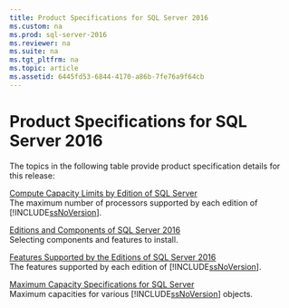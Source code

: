 ```yaml
---
title: Product Specifications for SQL Server 2016
ms.custom: na
ms.prod: sql-server-2016
ms.reviewer: na
ms.suite: na
ms.tgt_pltfrm: na
ms.topic: article
ms.assetid: 6445fd53-6844-4170-a86b-7fe76a9f64cb
---
```

# Product Specifications for SQL Server 2016
  The topics in the following table provide product specification details for this release:  
  
 [Compute Capacity Limits by Edition of SQL Server](../../Topics/TopicNameNotContainA/Compute-Capacity-Limits-by-Edition-of-SQL-Server.md)  
 The maximum number of processors supported by each edition of [!INCLUDE[ssNoVersion](../../Token/Other/ssNoVersion_md.md)].  
  
 [Editions and Components of SQL Server 2016](../../Topics/TopicNameNotContainA/Editions-and-Components-of-SQL-Server-2016.md)  
 Selecting components and features to install.  
  
 [Features Supported by the Editions of SQL Server 2016](../../Topics/TopicNameNotContainA/Features-Supported-by-the-Editions-of-SQL-Server-2016.md)  
 The features supported by each edition of [!INCLUDE[ssNoVersion](../../Token/Other/ssNoVersion_md.md)].  
  
 [Maximum Capacity Specifications for SQL Server](../../Topics/TopicNameNotContainA/Maximum-Capacity-Specifications-for-SQL-Server.md)  
 Maximum capacities for various [!INCLUDE[ssNoVersion](../../Token/Other/ssNoVersion_md.md)] objects.  
  
  